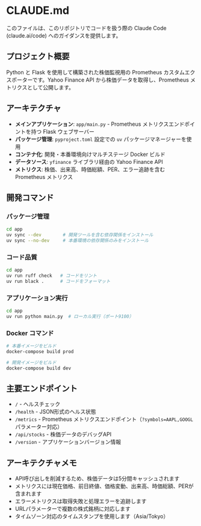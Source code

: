 # CLAUDE.md

このファイルは、このリポジトリでコードを扱う際の Claude Code (claude.ai/code) へのガイダンスを提供します。

## プロジェクト概要

Python と Flask を使用して構築された株価監視用の Prometheus カスタムエクスポーターです。Yahoo Finance API から株価データを取得し、Prometheus メトリクスとして公開します。

## アーキテクチャ

- **メインアプリケーション**: `app/main.py` - Prometheus メトリクスエンドポイントを持つ Flask ウェブサーバー
- **パッケージ管理**: `pyproject.toml` 設定での `uv` パッケージマネージャーを使用
- **コンテナ化**: 開発・本番環境向けマルチステージ Docker ビルド
- **データソース**: `yfinance` ライブラリ経由の Yahoo Finance API
- **メトリクス**: 株価、出来高、時価総額、PER、エラー追跡を含む Prometheus メトリクス

## 開発コマンド

### パッケージ管理
```bash
cd app
uv sync --dev        # 開発ツールを含む依存関係をインストール
uv sync --no-dev     # 本番環境の依存関係のみをインストール
```

### コード品質
```bash
cd app
uv run ruff check   # コードをリント
uv run black .      # コードをフォーマット
```

### アプリケーション実行
```bash
cd app
uv run python main.py  # ローカル実行（ポート9100）
```

### Docker コマンド
```bash
# 本番イメージをビルド
docker-compose build prod

# 開発イメージをビルド
docker-compose build dev
```

## 主要エンドポイント

- `/` - ヘルスチェック
- `/health` - JSON形式のヘルス状態
- `/metrics` - Prometheus メトリクスエンドポイント（`?symbols=AAPL,GOOGL` パラメーター対応）
- `/api/stocks` - 株価データのデバッグAPI
- `/version` - アプリケーションバージョン情報

## アーキテクチャメモ

- API呼び出しを削減するため、株価データは5分間キャッシュされます
- メトリクスには現在価格、前日終値、価格変動、出来高、時価総額、PERが含まれます
- エラーメトリクスは取得失敗と処理エラーを追跡します
- URLパラメーターで複数の株式銘柄に対応します
- タイムゾーン対応のタイムスタンプを使用します（Asia/Tokyo）

